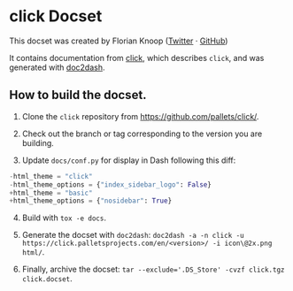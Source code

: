 click Docset
=======================

This docset was created by Florian Knoop ([Twitter](https://twitter.com/floknoo) · [GitHub](https://github.com/flokno))

It contains documentation from [click](https://click.palletsprojects.com/en/8.0.x/), which describes `click`, and was generated with [doc2dash](https://doc2dash.readthedocs.io/en/stable/index.html).

## How to build the docset.

1. Clone the `click` repository from https://github.com/pallets/click/.

2. Check out the branch or tag corresponding to the version you are building.

3. Update `docs/conf.py` for display in Dash following this diff:

```python
-html_theme = "click"
-html_theme_options = {"index_sidebar_logo": False}
+html_theme = "basic"
+html_theme_options = {"nosidebar": True}
```

4. Build with `tox -e docs`.

5. Generate the docset with `doc2dash`: `doc2dash -a -n click -u https://click.palletsprojects.com/en/<version>/ -i icon\@2x.png html/`.

6. Finally, archive the docset: `tar --exclude='.DS_Store' -cvzf click.tgz click.docset`.
